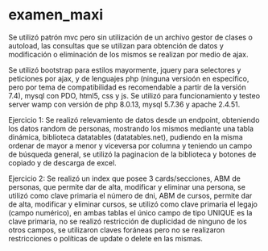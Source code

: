 # examen_maxi

 Se utilizó patrón mvc pero sin utilización de un archivo gestor de clases o autoload, las consultas que se utilizan para obtención de datos y modificación o eliminación de los mismos se realizan por medio de ajax.

Se utilizó bootstrap para estilos mayormente, jquery para selectores y peticiones por ajax, y de lenguajes php (ninguna versioón en específico, pero por tema de compatibilidad es recomendable a partir de la versión 7.4), mysql con PDO, html5, css y js. Se utilizó para funcionamiento y testeo server wamp con versión de php 8.0.13, mysql 5.7.36 y apache 2.4.51.

Ejercicio 1: Se realizó relevamiento de datos desde un endpoint, obteniendo los datos random de personas, mostrando los mismos mediante una tabla dinámica, biblioteca datatables (datatables.net), pudiendo en la misma ordenar de mayor a menor y viceversa por columna y teniendo un campo de búsqueda general, se utilizó la paginacion de la biblioteca y botones de copiado y de descarga de excel.

Ejercicio 2: Se realizó un index que posee 3 cards/secciones, ABM de personas, que permite dar de alta, modificar y eliminar una persona, se utilizó como clave primaria el número de dni, ABM de cursos, permite dar de alta, modificar y eliminar cursos, se utilizó como clave primaria el legajo (campo numérico), en ambas tablas el único campo de tipo UNIQUE es la clave primaria, no se realizó restricción de duplicidad de ninguno de los otros campos, se utilizaron claves foráneas pero no se realizaron restricciones o políticas de update o delete en las mismas.
